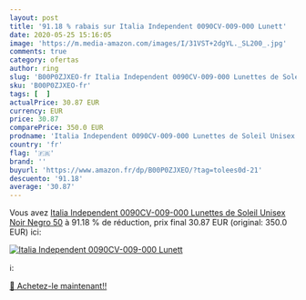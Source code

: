 ```yaml
---
layout: post
title: '91.18 % rabais sur Italia Independent 0090CV-009-000 Lunett'
date: 2020-05-25 15:16:05
image: 'https://m.media-amazon.com/images/I/31VST+2dgYL._SL200_.jpg'
comments: true
category: ofertas
author: ring
slug: 'B00P0ZJXEO-fr Italia Independent 0090CV-009-000 Lunettes de Soleil...'
sku: 'B00P0ZJXEO-fr'
tags: [  ]
actualPrice: 30.87 EUR
currency: EUR
price: 30.87
comparePrice: 350.0 EUR
prodname: 'Italia Independent 0090CV-009-000 Lunettes de Soleil Unisex  Noir  Negro   50'
country: 'fr'
flag: '🇫🇷'
brand: ''
buyurl: 'https://www.amazon.fr/dp/B00P0ZJXEO/?tag=tolees0d-21'
descuento: '91.18'
average: '30.87'
---
```


Vous avez [Italia Independent 0090CV-009-000 Lunettes de Soleil Unisex  Noir  Negro   50](https://www.amazon.fr/dp/B00P0ZJXEO/?tag=tolees0d-21)  à  91.18 % de réduction, prix final  30.87 EUR (original: 350.0 EUR) ici:

[![Italia Independent 0090CV-009-000 Lunett](https://m.media-amazon.com/images/I/31VST+2dgYL._SL200_.jpg)](https://www.amazon.fr/dp/B00P0ZJXEO/?tag=tolees0d-21)

ℹ️:


[🛒 Achetez-le maintenant!!](https://www.amazon.fr/dp/B00P0ZJXEO/?tag=tolees0d-21)
